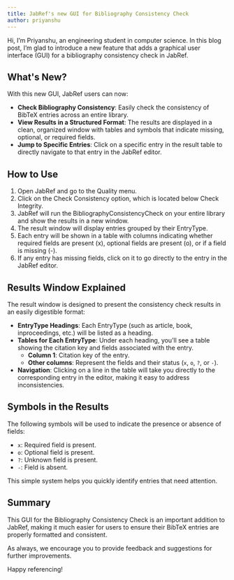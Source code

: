 ```yaml
---
title: JabRef's new GUI for Bibliography Consistency Check
author: priyanshu
---
```


Hi, I’m Priyanshu, an engineering student in computer science. In this blog post, I’m glad to introduce a new feature that adds a graphical user interface (GUI) for a bibliography consistency check in JabRef.

## What's New?

With this new GUI, JabRef users can now:

- **Check Bibliography Consistency**: Easily check the consistency of BibTeX entries across an entire library.
- **View Results in a Structured Format**: The results are displayed in a clean, organized window with tables and symbols that indicate missing, optional, or required fields.
- **Jump to Specific Entries**: Click on a specific entry in the result table to directly navigate to that entry in the JabRef editor.

## How to Use

1. Open JabRef and go to the Quality menu.
2. Click on the Check Consistency option, which is located below Check Integrity.
3. JabRef will run the BibliographyConsistencyCheck on your entire library and show the results in a new window.
4. The result window will display entries grouped by their EntryType.
5. Each entry will be shown in a table with columns indicating whether required fields are present (x), optional fields are present (o), or if a field is missing (-).
6. If any entry has missing fields, click on it to go directly to the entry in the JabRef editor.

## Results Window Explained

The result window is designed to present the consistency check results in an easily digestible format:

- **EntryType Headings**: Each EntryType (such as article, book, inproceedings, etc.) will be listed as a heading.
- **Tables for Each EntryType**: Under each heading, you’ll see a table showing the citation key and fields associated with the entry.
  - **Column 1**: Citation key of the entry.
  - **Other columns**: Represent the fields and their status (`x`, `o`, `?`, or `-`).
- **Navigation**: Clicking on a line in the table will take you directly to the corresponding entry in the editor, making it easy to address inconsistencies.

## Symbols in the Results

The following symbols will be used to indicate the presence or absence of fields:

- `x`: Required field is present.
- `o`: Optional field is present.
- `?`: Unknown field is present.
- `-`: Field is absent.

This simple system helps you quickly identify entries that need attention.

## Summary

This GUI for the Bibliography Consistency Check is an important addition to JabRef, making it much easier for users to ensure their BibTeX entries are properly formatted and consistent. 

As always, we encourage you to provide feedback and suggestions for further improvements.

Happy referencing!
